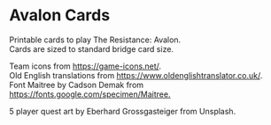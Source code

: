 # Avalon Cards

Printable cards to play The Resistance: Avalon.\
Cards are sized to standard bridge card size.

Team icons from <https://game-icons.net/>.\
Old English translations from <https://www.oldenglishtranslator.co.uk/>.\
Font Maitree by Cadson Demak from <https://fonts.google.com/specimen/Maitree.>

5 player quest art by Eberhard Grossgasteiger from Unsplash.